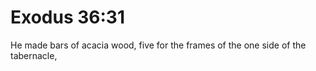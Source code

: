 # Exodus 36:31

He made bars of acacia wood, five for the frames of the one side of the tabernacle,
